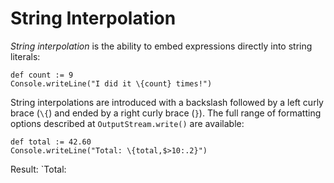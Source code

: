 String Interpolation
====================

*String interpolation* is the ability to embed expressions directly into string
literals:

    def count := 9
    Console.writeLine("I did it \{count} times!")

String interpolations are introduced with a backslash followed by a left curly
brace (`\{`) and ended by a right curly brace (`}`). The full range of 
formatting options described at `OutputStream.write()` are available:

    def total := 42.60
    Console.writeLine("Total: \{total,$>10:.2}")

Result: `Total: